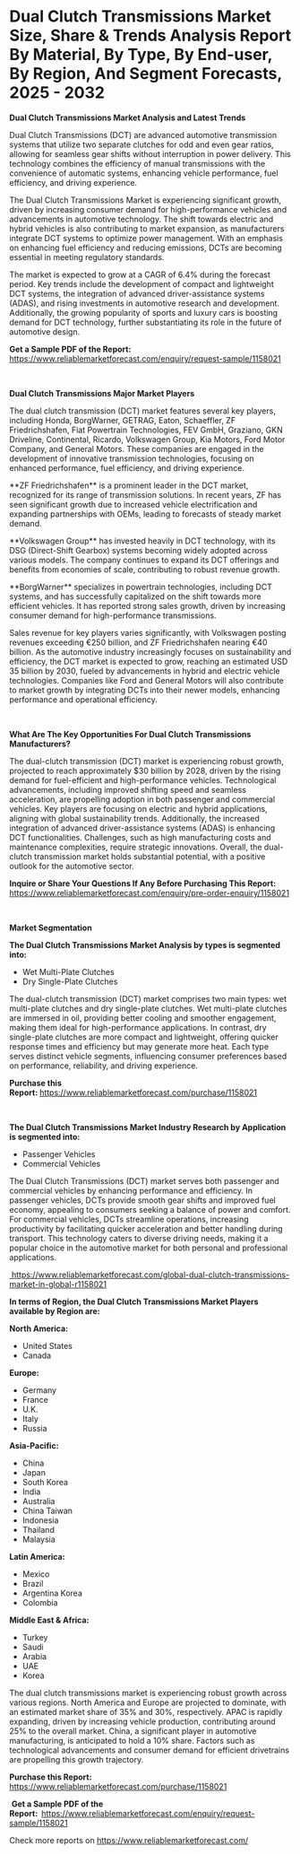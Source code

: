 <p><h1>Dual Clutch Transmissions Market Size, Share & Trends Analysis Report By Material, By Type, By End-user, By Region, And Segment Forecasts, 2025 - 2032</h1></p><p><strong>Dual Clutch Transmissions Market Analysis and Latest Trends</strong></p>
<p><p>Dual Clutch Transmissions (DCT) are advanced automotive transmission systems that utilize two separate clutches for odd and even gear ratios, allowing for seamless gear shifts without interruption in power delivery. This technology combines the efficiency of manual transmissions with the convenience of automatic systems, enhancing vehicle performance, fuel efficiency, and driving experience. </p><p>The Dual Clutch Transmissions Market is experiencing significant growth, driven by increasing consumer demand for high-performance vehicles and advancements in automotive technology. The shift towards electric and hybrid vehicles is also contributing to market expansion, as manufacturers integrate DCT systems to optimize power management. With an emphasis on enhancing fuel efficiency and reducing emissions, DCTs are becoming essential in meeting regulatory standards.</p><p>The market is expected to grow at a CAGR of 6.4% during the forecast period. Key trends include the development of compact and lightweight DCT systems, the integration of advanced driver-assistance systems (ADAS), and rising investments in automotive research and development. Additionally, the growing popularity of sports and luxury cars is boosting demand for DCT technology, further substantiating its role in the future of automotive design.</p></p>
<p><strong>Get a Sample PDF of the Report:&nbsp;</strong> <a href="https://www.reliablemarketforecast.com/enquiry/request-sample/1158021?utm_campaign=2783&utm_medium=2&utm_source=Github&utm_content=ia&utm_term=21032025&utm_id=dual-clutch-transmissions">https://www.reliablemarketforecast.com/enquiry/request-sample/1158021</a></p>
<p>&nbsp;</p>
<p><strong>Dual Clutch Transmissions Major Market Players</strong></p>
<p><p>The dual clutch transmission (DCT) market features several key players, including Honda, BorgWarner, GETRAG, Eaton, Schaeffler, ZF Friedrichshafen, Fiat Powertrain Technologies, FEV GmbH, Graziano, GKN Driveline, Continental, Ricardo, Volkswagen Group, Kia Motors, Ford Motor Company, and General Motors. These companies are engaged in the development of innovative transmission technologies, focusing on enhanced performance, fuel efficiency, and driving experience.</p><p>**ZF Friedrichshafen** is a prominent leader in the DCT market, recognized for its range of transmission solutions. In recent years, ZF has seen significant growth due to increased vehicle electrification and expanding partnerships with OEMs, leading to forecasts of steady market demand.</p><p>**Volkswagen Group** has invested heavily in DCT technology, with its DSG (Direct-Shift Gearbox) systems becoming widely adopted across various models. The company continues to expand its DCT offerings and benefits from economies of scale, contributing to robust revenue growth.</p><p>**BorgWarner** specializes in powertrain technologies, including DCT systems, and has successfully capitalized on the shift towards more efficient vehicles. It has reported strong sales growth, driven by increasing consumer demand for high-performance transmissions.</p><p>Sales revenue for key players varies significantly, with Volkswagen posting revenues exceeding €250 billion, and ZF Friedrichshafen nearing €40 billion. As the automotive industry increasingly focuses on sustainability and efficiency, the DCT market is expected to grow, reaching an estimated USD 35 billion by 2030, fueled by advancements in hybrid and electric vehicle technologies. Companies like Ford and General Motors will also contribute to market growth by integrating DCTs into their newer models, enhancing performance and operational efficiency.</p></p>
<p>&nbsp;</p>
<p><strong>What Are The Key Opportunities For Dual Clutch Transmissions Manufacturers?</strong></p>
<p><p>The dual-clutch transmission (DCT) market is experiencing robust growth, projected to reach approximately $30 billion by 2028, driven by the rising demand for fuel-efficient and high-performance vehicles. Technological advancements, including improved shifting speed and seamless acceleration, are propelling adoption in both passenger and commercial vehicles. Key players are focusing on electric and hybrid applications, aligning with global sustainability trends. Additionally, the increased integration of advanced driver-assistance systems (ADAS) is enhancing DCT functionalities. Challenges, such as high manufacturing costs and maintenance complexities, require strategic innovations. Overall, the dual-clutch transmission market holds substantial potential, with a positive outlook for the automotive sector.</p></p>
<p><strong>Inquire or Share Your Questions If Any Before Purchasing This Report:</strong> <a href="https://www.reliablemarketforecast.com/enquiry/pre-order-enquiry/1158021?utm_campaign=2783&utm_medium=2&utm_source=Github&utm_content=ia&utm_term=21032025&utm_id=dual-clutch-transmissions">https://www.reliablemarketforecast.com/enquiry/pre-order-enquiry/1158021</a></p>
<p>&nbsp;</p>
<p><strong>Market Segmentation</strong></p>
<p><strong>The Dual Clutch Transmissions Market Analysis by types is segmented into:</strong></p>
<p><ul><li>Wet Multi-Plate Clutches</li><li>Dry Single-Plate Clutches</li></ul></p>
<p><p>The dual-clutch transmission (DCT) market comprises two main types: wet multi-plate clutches and dry single-plate clutches. Wet multi-plate clutches are immersed in oil, providing better cooling and smoother engagement, making them ideal for high-performance applications. In contrast, dry single-plate clutches are more compact and lightweight, offering quicker response times and efficiency but may generate more heat. Each type serves distinct vehicle segments, influencing consumer preferences based on performance, reliability, and driving experience.</p></p>
<p><strong>Purchase this Report:&nbsp;</strong><a href="https://www.reliablemarketforecast.com/purchase/1158021?utm_campaign=2783&utm_medium=2&utm_source=Github&utm_content=ia&utm_term=21032025&utm_id=dual-clutch-transmissions">https://www.reliablemarketforecast.com/purchase/1158021</a></p>
<p>&nbsp;</p>
<p><strong>The Dual Clutch Transmissions Market Industry Research by Application is segmented into:</strong></p>
<p><ul><li>Passenger Vehicles</li><li>Commercial Vehicles</li></ul></p>
<p><p>The Dual Clutch Transmissions (DCT) market serves both passenger and commercial vehicles by enhancing performance and efficiency. In passenger vehicles, DCTs provide smooth gear shifts and improved fuel economy, appealing to consumers seeking a balance of power and comfort. For commercial vehicles, DCTs streamline operations, increasing productivity by facilitating quicker acceleration and better handling during transport. This technology caters to diverse driving needs, making it a popular choice in the automotive market for both personal and professional applications.</p></p>
<p><a href="https://www.reliablemarketforecast.com/global-dual-clutch-transmissions-market-in-global-r1158021?utm_campaign=2783&utm_medium=2&utm_source=Github&utm_content=ia&utm_term=21032025&utm_id=dual-clutch-transmissions">&nbsp;https://www.reliablemarketforecast.com/global-dual-clutch-transmissions-market-in-global-r1158021</a></p>
<p><strong>In terms of Region, the Dual Clutch Transmissions Market Players available by Region are:</strong></p>
<p>
    <p> <strong> North America: </strong>
        <ul>
            <li>United States</li>
            <li>Canada</li>
        </ul>
        </p> 
    <p> <strong> Europe: </strong>
        <ul>
            <li>Germany</li>
            <li>France</li>
            <li>U.K.</li>
            <li>Italy</li>
            <li>Russia</li>
        </ul>
        </p> 
    <p> <strong> Asia-Pacific: </strong>
        <ul>
            <li>China</li>
            <li>Japan</li>
            <li>South Korea</li>
            <li>India</li>
            <li>Australia</li>
            <li>China Taiwan</li>
            <li>Indonesia</li>
            <li>Thailand</li>
            <li>Malaysia</li>
        </ul>
        </p> 
    <p> <strong> Latin America: </strong>
        <ul>
            <li>Mexico</li>
            <li>Brazil</li>
            <li>Argentina Korea</li>
            <li>Colombia</li>
        </ul>
        </p> 
    <p> <strong> Middle East & Africa: </strong>
        <ul>
            <li>Turkey</li>
            <li>Saudi</li>
            <li>Arabia</li>
            <li>UAE</li>
            <li>Korea</li>
        </ul>
    </p>
    </p>
<p><p>The dual clutch transmissions market is experiencing robust growth across various regions. North America and Europe are projected to dominate, with an estimated market share of 35% and 30%, respectively. APAC is rapidly expanding, driven by increasing vehicle production, contributing around 25% to the overall market. China, a significant player in automotive manufacturing, is anticipated to hold a 10% share. Factors such as technological advancements and consumer demand for efficient drivetrains are propelling this growth trajectory.</p></p>
<p><strong>Purchase this Report: </strong><a href="https://www.reliablemarketforecast.com/purchase/1158021?utm_campaign=2783&utm_medium=2&utm_source=Github&utm_content=ia&utm_term=21032025&utm_id=dual-clutch-transmissions">https://www.reliablemarketforecast.com/purchase/1158021</a></p>
<p>&nbsp;<strong>Get a Sample PDF of the Report:&nbsp;&nbsp;</strong><a href="https://www.reliablemarketforecast.com/enquiry/request-sample/1158021?utm_campaign=2783&utm_medium=2&utm_source=Github&utm_content=ia&utm_term=21032025&utm_id=dual-clutch-transmissions">https://www.reliablemarketforecast.com/enquiry/request-sample/1158021</a></p>
<p><strong></strong></p>
<p>Check more reports on <a href="https://www.reliablemarketforecast.com/?utm_campaign=2783&utm_medium=2&utm_source=Github&utm_content=ia&utm_term=21032025&utm_id=dual-clutch-transmissions">https://www.reliablemarketforecast.com/</a></p>